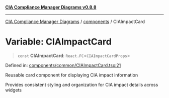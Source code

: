 [**CIA Compliance Manager Diagrams v0.8.8**](../../README.md)

***

[CIA Compliance Manager Diagrams](../../modules.md) / [components](../README.md) / CIAImpactCard

# Variable: CIAImpactCard

> `const` **CIAImpactCard**: `React.FC`\<`CIAImpactCardProps`\>

Defined in: [components/common/CIAImpactCard.tsx:21](https://github.com/Hack23/cia-compliance-manager/blob/283c1f3ddf6c7084b20c21176cda3bc5166ffcb9/src/components/common/CIAImpactCard.tsx#L21)

Reusable card component for displaying CIA impact information

Provides consistent styling and organization for CIA impact details across widgets
